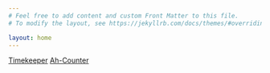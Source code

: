 ```yaml
---
# Feel free to add content and custom Front Matter to this file.
# To modify the layout, see https://jekyllrb.com/docs/themes/#overriding-theme-defaults

layout: home
---
```

<head>
  <meta charset="UTF-8" />
  <meta name="viewport" content="width=device-width, initial-scale=1.0">
  <title>Toastmasters Apps</title>
  <link rel="stylesheet" href="style.css">
</head>
<body>
    <div class="homepage">
      <a href="timer.html" class="nav-buttons">Timekeeper</a>
      <a href="ahcounter.html" class="nav-buttons">Ah-Counter</a>
    </div>
</body>